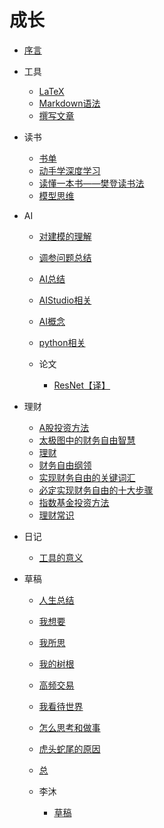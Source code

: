 
# 成长

* [序言](README.md)

* 工具

  * [LaTeX](工具/2019-11-16-LaTeX.md)
  * [Markdown语法](工具/2019-11-16-Markdown语法.md)
  * [撰写文章](工具/2021-03-16-撰写文章.md)

* 读书

  * [书单](读书/2021-03-17-书单.md)
  * [动手学深度学习](读书/2021-03-17-动手学深度学习.md)
  * [读懂一本书——樊登读书法](读书/2021-04-14-读懂一本书——樊登读书法.md)
  * [模型思维](读书/2021-12-07-模型思维.md)

* AI

  * [对建模的理解](AI/2021-03-17-对建模的理解.md)
  * [调参问题总结](AI/2021-03-17-调参问题总结.md)
  * [AI总结](AI/2021-03-20-AI总结.md)
  * [AIStudio相关](AI/2021-07-27-AIStudio相关.md)
  * [AI概念](AI/2021-07-27-AI概念.md)
  * [python相关](AI/2021-07-27-python相关.md)

  * 论文

    * [ResNet【译】](AI/论文/2020-10-25-ResNet【译】.md)

* 理财

  * [A股投资方法](理财/2021-04-22-A股投资方法.md)
  * [太极图中的财务自由智慧](理财/2021-04-22-太极图中的财务自由智慧.md)
  * [理财](理财/2021-04-22-理财.md)
  * [财务自由纲领](理财/2021-04-22-财务自由纲领.md)
  * [实现财务自由的关键词汇](理财/2021-05-01-实现财务自由的关键词汇.md)
  * [必定实现财务自由的十大步骤](理财/2021-05-02-必定实现财务自由的十大步骤.md)
  * [指数基金投资方法](理财/2021-05-03-指数基金投资方法.md)
  * [理财常识](理财/2021-06-27-理财常识.md)

* 日记

  * [工具的意义](日记/2021-05-09-工具的意义.md)

* 草稿

  * [人生总结](草稿/2021-03-27-人生总结.md)
  * [我想要](草稿/2021-04-15-我想要.md)
  * [我所思](草稿/2021-04-15-我所思.md)
  * [我的树根](草稿/2021-04-18-我的树根.md)
  * [高频交易](草稿/2021-04-19-高频交易.md)
  * [我看待世界](草稿/2021-04-29-我看待世界.md)
  * [怎么思考和做事](草稿/2021-05-27-怎么思考和做事.md)
  * [虎头蛇尾的原因](草稿/2021-05-29-虎头蛇尾的原因.md)
  * [总](草稿/总.md)

  * 李沐

    * [草稿](草稿/李沐/2021-06-01-草稿.md)

